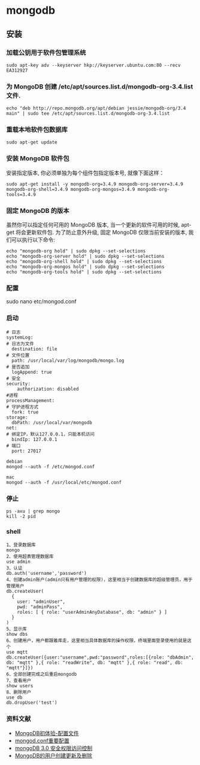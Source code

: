 # mongodb

## 安装

### 加载公钥用于软件包管理系统
```
sudo apt-key adv --keyserver hkp://keyserver.ubuntu.com:80 --recv EA312927
```

### 为 MongoDB 创建 /etc/apt/sources.list.d/mongodb-org-3.4.list 文件.
```
echo "deb http://repo.mongodb.org/apt/debian jessie/mongodb-org/3.4 main" | sudo tee /etc/apt/sources.list.d/mongodb-org-3.4.list
```

### 重载本地软件包数据库
```
sudo apt-get update
```

### 安装 MongoDB 软件包

安装指定版本, 你必须单独为每个组件包指定版本号, 就像下面这样：
```
sudo apt-get install -y mongodb-org=3.4.9 mongodb-org-server=3.4.9 mongodb-org-shell=3.4.9 mongodb-org-mongos=3.4.9 mongodb-org-tools=3.4.9
```

### 固定 MongoDB 的版本
虽然你可以指定任何可用的 MongoDB 版本, 当一个更新的软件可用的时候, apt-get 将会更新软件包. 为了防止意外升级, 固定 MongoDB 仅限当前安装的版本, 我们可以执行以下命令:

```
echo "mongodb-org hold" | sudo dpkg --set-selections
echo "mongodb-org-server hold" | sudo dpkg --set-selections
echo "mongodb-org-shell hold" | sudo dpkg --set-selections
echo "mongodb-org-mongos hold" | sudo dpkg --set-selections
echo "mongodb-org-tools hold" | sudo dpkg --set-selections
```

### 配置
sudo nano etc/mongod.conf

### 启动
```
# 日志
systemLog:
# 日志为文件
  destination: file
# 文件位置
  path: /usr/local/var/log/mongodb/mongo.log
# 是否追加
  logAppend: true
# 安全
security:
    authorization: disabled
#进程
processManagement:
# 守护进程方式
  fork: true
storage:
  dbPath: /usr/local/var/mongodb
net:
# 绑定IP，默认127.0.0.1，只能本机访问
  bindIp: 127.0.0.1
# 端口
  port: 27017
  
debian
mongod --auth -f /etc/mongod.conf

mac
mongod --auth -f /usr/local/etc/mongod.conf
```

### 停止
```
ps -axu | grep mongo
kill -2 pid
```

### shell
```
1、登录数据库
mongo
2、使用超表管理数据库
use admin
3、认证
db.auth('username','password')
4、创建admin账户(admin只有用户管理的权限)，这里相当于创建数据库的超级管理员，用于管理用户
db.createUser(
  {
    user: "adminUser",
    pwd: "adminPass",
    roles: [ { role: "userAdminAnyDatabase", db: "admin" } ]
  }
)
5、显示库
show dbs
6、创建用户，用户都跟着库走，这里相当具体数据库的操作权限，终端里面登录使用的就是这个
use mqtt
db.createUser({user:"username",pwd:"password",roles:[{role: "dbAdmin", db: "mqtt" },{ role: "readWrite", db: "mqtt" },{ role: "read", db: "mqtt"}]})
6、全部创建完成之后重启mongodb
7、查看用户
show users
8、删除用户
use db
db.dropUser('test')
```

### 资料文献

- [MongoDB初体验-配置文件](https://www.jianshu.com/p/f179ce608391)
- [mongod.conf重要配置](https://www.jianshu.com/p/f9f1454f251f)
- [mongoDB 3.0 安全权限访问控制](http://ibruce.info/2015/03/03/mongodb3-auth)
- [MongoDB的用户创建更新及删除](https://www.jianshu.com/p/f5afc6488f9e)
